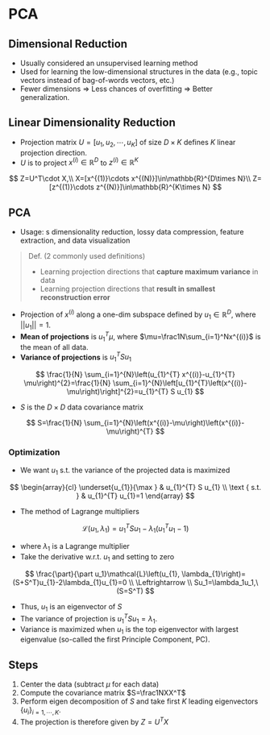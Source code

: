 # PCA

## Dimensional Reduction

- Usually considered an unsupervised learning method
- Used for learning the low-dimensional structures in the data (e.g.,  topic vectors instead of bag-of-words vectors, etc.)
- Fewer dimensions $\Rightarrow$ Less chances of overfitting $\Rightarrow$ Better generalization.

## Linear Dimensionality Reduction

- Projection matrix $U = [u_1, u_2, \cdots, u_K]$ of size $D\times K$ defines $K$ linear projection direction.
- $U$ is to project $x^{(i)}\in \mathbb R^D$ to $z^{(i)}\in\mathbb{R}^K$

$$
Z=U^T\cdot X,\\
X=[x^{(1)}\cdots x^{(N)}]\in\mathbb{R}^{D\times N}\\
Z=[z^{(1)}\cdots z^{(N)}]\in\mathbb{R}^{K\times N}
$$

## PCA

- Usage: s dimensionality reduction, lossy data compression, feature extraction, and data visualization

> Def. (2 commonly used definitions)
>
> - Learning projection directions that **capture maximum variance** in data
> - Learning projection directions that **result in smallest reconstruction error**

- Projection of $x^{(i)}$ along a one-dim subspace defined by $u_1\in\mathbb{R}^D$, where $\vert\vert u_1\vert\vert=1$.
- **Mean of projections** is $u_1^T\mu$, where $\mu=\frac1N\sum_{i=1}^Nx^{(i)}$ is the mean of all data.
- **Variance of projections** is $u_1^TSu_1$

$$
\frac{1}{N} \sum_{i=1}^{N}\left(u_{1}^{T} x^{(i)}-u_{1}^{T} \mu\right)^{2}=\frac{1}{N} \sum_{i=1}^{N}\left[u_{1}^{T}\left(x^{(i)}-\mu\right)\right]^{2}=u_{1}^{T} S u_{1}
$$
- $S$ is the $D \times D$ data covariance matrix

$$
S=\frac{1}{N} \sum_{i=1}^{N}\left(x^{(i)}-\mu\right)\left(x^{(i)}-\mu\right)^{T}
$$

### Optimization

- We want $u_{1}$ s.t. the variance of the projected data is maximized

$$
\begin{array}{cl}
\underset{u_{1}}{\max } & u_{1}^{T} S u_{1} \\
\text { s.t. } & u_{1}^{T} u_{1}=1
\end{array}
$$
- The method of Lagrange multipliers

$$
\mathcal{L}\left(u_{1}, \lambda_{1}\right)=u_{1}^{T} S u_{1}-\lambda_{1}\left(u_{1}^{T} u_{1}-1\right)
$$
- where $\lambda_{1}$ is a Lagrange multiplier
- Take the derivative w.r.t. $u_1$ and setting to zero

$$
\frac{\part}{\part u_1}\mathcal{L}\left(u_{1}, \lambda_{1}\right)=(S+S^T)u_{1}-2\lambda_{1}u_{1}=0 \\
\Leftrightarrow \\
Su_1=\lambda_1u_1,\ (S=S^T)
$$

- Thus, $u_1$ is an eigenvector of $S$
- The variance of projection is $u_1^TSu_1=\lambda_1$.
- Variance is maximized when $u_1$ is the top eigenvector with largest eigenvalue (so-called the first Principle Component, PC).

## Steps

1. Center the data (subtract $\mu$ for each data)
2. Compute the covariance matrix $S=\frac1NXX^T$
3. Perform eigen decomposition of $S$ and take first $K$ leading eigenvectors $\{u_i\}_{i=1,\cdots,K}$.
4. The projection is therefore given by $Z=U^TX$

